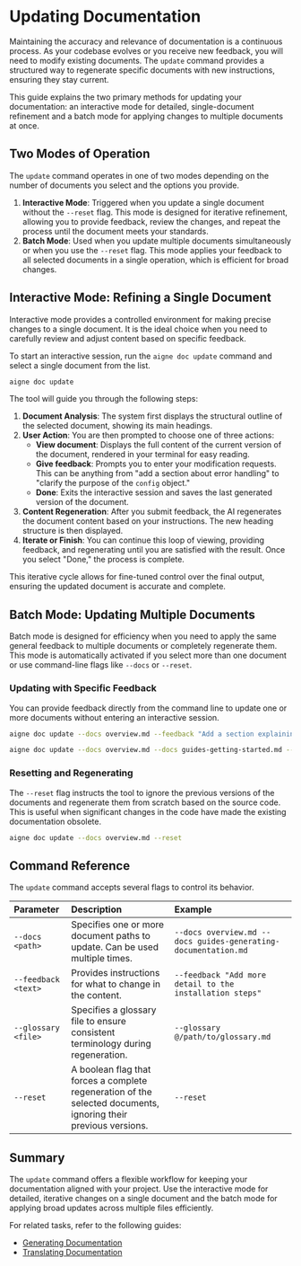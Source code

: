 # Updating Documentation

Maintaining the accuracy and relevance of documentation is a continuous process. As your codebase evolves or you receive new feedback, you will need to modify existing documents. The `update` command provides a structured way to regenerate specific documents with new instructions, ensuring they stay current.

This guide explains the two primary methods for updating your documentation: an interactive mode for detailed, single-document refinement and a batch mode for applying changes to multiple documents at once.

## Two Modes of Operation

The `update` command operates in one of two modes depending on the number of documents you select and the options you provide.

1.  **Interactive Mode**: Triggered when you update a single document without the `--reset` flag. This mode is designed for iterative refinement, allowing you to provide feedback, review the changes, and repeat the process until the document meets your standards.
2.  **Batch Mode**: Used when you update multiple documents simultaneously or when you use the `--reset` flag. This mode applies your feedback to all selected documents in a single operation, which is efficient for broad changes.

## Interactive Mode: Refining a Single Document

Interactive mode provides a controlled environment for making precise changes to a single document. It is the ideal choice when you need to carefully review and adjust content based on specific feedback.

To start an interactive session, run the `aigne doc update` command and select a single document from the list.

```bash
aigne doc update
```

The tool will guide you through the following steps:

1.  **Document Analysis**: The system first displays the structural outline of the selected document, showing its main headings.
2.  **User Action**: You are then prompted to choose one of three actions:
    *   **View document**: Displays the full content of the current version of the document, rendered in your terminal for easy reading.
    *   **Give feedback**: Prompts you to enter your modification requests. This can be anything from "add a section about error handling" to "clarify the purpose of the `config` object."
    *   **Done**: Exits the interactive session and saves the last generated version of the document.
3.  **Content Regeneration**: After you submit feedback, the AI regenerates the document content based on your instructions. The new heading structure is then displayed.
4.  **Iterate or Finish**: You can continue this loop of viewing, providing feedback, and regenerating until you are satisfied with the result. Once you select "Done," the process is complete.

This iterative cycle allows for fine-tuned control over the final output, ensuring the updated document is accurate and complete.

## Batch Mode: Updating Multiple Documents

Batch mode is designed for efficiency when you need to apply the same general feedback to multiple documents or completely regenerate them. This mode is automatically activated if you select more than one document or use command-line flags like `--docs` or `--reset`.

### Updating with Specific Feedback

You can provide feedback directly from the command line to update one or more documents without entering an interactive session.

```bash title="Update a single document with feedback"
aigne doc update --docs overview.md --feedback "Add a section explaining the authentication flow"
```

```bash title="Update multiple documents with the same feedback"
aigne doc update --docs overview.md --docs guides-getting-started.md --feedback "Improve the clarity of all code examples"
```

### Resetting and Regenerating

The `--reset` flag instructs the tool to ignore the previous versions of the documents and regenerate them from scratch based on the source code. This is useful when significant changes in the code have made the existing documentation obsolete.

```bash title="Regenerate a specific document from scratch"
aigne doc update --docs overview.md --reset
```

## Command Reference

The `update` command accepts several flags to control its behavior.

| Parameter | Description | Example |
| :--- | :--- | :--- |
| `--docs <path>` | Specifies one or more document paths to update. Can be used multiple times. | `--docs overview.md --docs guides-generating-documentation.md` |
| `--feedback <text>` | Provides instructions for what to change in the content. | `--feedback "Add more detail to the installation steps"` |
| `--glossary <file>` | Specifies a glossary file to ensure consistent terminology during regeneration. | `--glossary @/path/to/glossary.md` |
| `--reset` | A boolean flag that forces a complete regeneration of the selected documents, ignoring their previous versions. | `--reset` |

## Summary

The `update` command offers a flexible workflow for keeping your documentation aligned with your project. Use the interactive mode for detailed, iterative changes on a single document and the batch mode for applying broad updates across multiple files efficiently.

For related tasks, refer to the following guides:
- [Generating Documentation](./guides-generating-documentation.md)
- [Translating Documentation](./guides-translating-documentation.md)